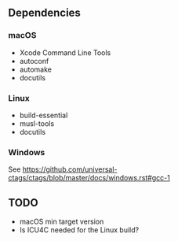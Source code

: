 ## Dependencies
### macOS
* Xcode Command Line Tools
* autoconf
* automake
* docutils

### Linux
* build-essential
* musl-tools
* docutils

### Windows
See https://github.com/universal-ctags/ctags/blob/master/docs/windows.rst#gcc-1

## TODO
* macOS min target version
* Is ICU4C needed for the Linux build?
